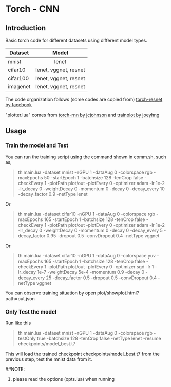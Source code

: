 # Torch - CNN

## Introduction

Basic torch code for different datasets using different model types. 

| Dataset		| Model						|
| ------------- |:-------------:			|
| mnist			| lenet						|
| cifar10		| lenet, vggnet, resnet		|
| cifar100		| lenet, vggnet, resnet		|
| imagenet		| lenet, vggnet, resnet		|

The code organization follows (some codes are copied from) [torch-resnet by facebook](https://github.com/facebook/fb.resnet.torch)

"plotter.lua" comes from [torch-rnn by jcjohnson](https://github.com/jcjohnson/torch-rnn) and [trainplot by joeyhng](https://github.com/joeyhng/trainplot)

## Usage

### Train the model and Test

You can run the training script using the command shown in comm.sh, such as,

> th main.lua -dataset mnist -nGPU 1 -dataAug 0 -colorspace rgb -maxEpochs 50 -startEpoch 1 -batchsize 128 -tenCrop false -checkEvery 1 -plotPath plot/out -plotEvery 0 -optimizer adam -lr 1e-2 -lr_decay 0 -weightDecay 0 -momentum 0 -decay 0 -decay_every 10 -decay_factor 0.9 -netType lenet

Or

> th main.lua -dataset cifar10 -nGPU 1 -dataAug 0 -colorspace rgb -maxEpochs 165 -startEpoch 1 -batchsize 128 -tenCrop false -checkEvery 1 -plotPath plot/out -plotEvery 0 -optimizer adam -lr 1e-2 -lr_decay 0 -weightDecay 0 -momentum 0 -decay 0 -decay_every 5 -decay_factor 0.95 -dropout 0.5 -convDropout 0.4  -netType vggnet

Or

> th main.lua -dataset cifar10 -nGPU 1 -dataAug 0 -colorspace yuv -maxEpochs 165 -startEpoch 1 -batchsize 128 -tenCrop false -checkEvery 1 -plotPath plot/out -plotEvery 0 -optimizer sgd -lr 1 -lr_decay 1e-7 -weightDecay 5e-4 -momentum 0.9 -decay 0 -decay_every 25 -decay_factor 0.5 -dropout 0.5 -convDropout 0.4 -netType vggnet

You can observe training situation by open plot/showplot.html?path=out.json

### Only Test the model

Run like this

>th main.lua -dataset mnist -nGPU 1 -dataAug 0 -colorspace rgb -testOnly true -batchsize 128 -tenCrop false -netType lenet -resume checkpoints/model_best.t7

This will load the trained checkpoint checkpoints/model_best.t7 from the previous step, test the mnist data from it.

##NOTE:

1. please read the options (opts.lua) when running
